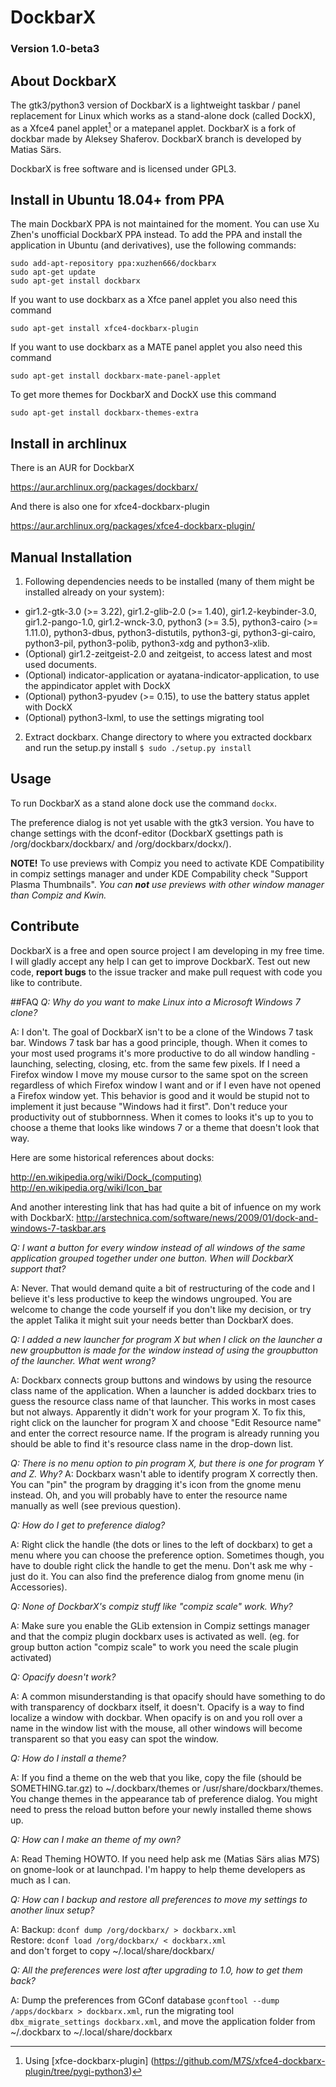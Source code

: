 # DockbarX
### Version 1.0-beta3

## About DockbarX
The gtk3/python3 version of DockbarX is a lightweight taskbar / panel replacement for Linux which works as a stand-alone dock (called DockX), as a Xfce4 panel applet[^1] or a matepanel applet. DockbarX is a fork of dockbar made by Aleksey Shaferov. DockbarX branch is developed by Matias Särs.

DockbarX is free software and is licensed under GPL3.

## Install in Ubuntu 18.04+ from PPA
The main DockbarX PPA is not maintained for the moment. You can use Xu Zhen's unofficial DockbarX PPA instead. To add the PPA and install the application in Ubuntu (and derivatives), use the following commands:

```
sudo add-apt-repository ppa:xuzhen666/dockbarx
sudo apt-get update
sudo apt-get install dockbarx
```

If you want to use dockbarx as a Xfce panel applet you also need this command

```
sudo apt-get install xfce4-dockbarx-plugin
```

If you want to use dockbarx as a MATE panel applet you also need this command
```
sudo apt-get install dockbarx-mate-panel-applet
```

To get more themes for DockbarX and DockX use this command

```
sudo apt-get install dockbarx-themes-extra
```

## Install in archlinux
There is an AUR for DockbarX

https://aur.archlinux.org/packages/dockbarx/

And there is also one for xfce4-dockbarx-plugin

https://aur.archlinux.org/packages/xfce4-dockbarx-plugin/


## Manual Installation

1. Following dependencies needs to be installed (many of them might be installed already on your system):
  - gir1.2-gtk-3.0 (>= 3.22), gir1.2-glib-2.0 (>= 1.40), gir1.2-keybinder-3.0, gir1.2-pango-1.0, gir1.2-wnck-3.0, python3 (>= 3.5), python3-cairo (>= 1.11.0), python3-dbus, python3-distutils, python3-gi, python3-gi-cairo, python3-pil, python3-polib, python3-xdg and python3-xlib.
  - (Optional) gir1.2-zeitgeist-2.0 and zeitgeist, to access latest and most used documents.
  - (Optional) indicator-application or ayatana-indicator-application, to use the appindicator applet with DockX
  - (Optional) python3-pyudev (>= 0.15), to use the battery status applet with DockX
  - (Optional) python3-lxml, to use the settings migrating tool
2. Extract dockbarx. Change directory to where you extracted dockbarx and run the setup.py install `$ sudo ./setup.py install`

## Usage
To run DockbarX as a stand alone dock use the command `dockx`.

The preference dialog is not yet usable with the gtk3 version. You have to change settings with the dconf-editor (DockbarX gsettings path is /org/dockbarx/dockbarx/ and /org/dockbarx/dockx/).

**NOTE!** To use previews with Compiz you need to activate KDE Compatibility in compiz settings manager and under KDE Compability check "Support Plasma Thumbnails". *You can **not** use previews with other window manager than Compiz and Kwin.*

## Contribute
DockbarX is a free and open source project I am developing in my free time. I will gladly accept any help I can get to improve DockbarX. Test out new code, **report bugs** to the issue tracker and make pull request with code you like to contribute.



##FAQ
*Q: Why do you want to make Linux into a Microsoft Windows 7 clone?*

A: I don't. The goal of DockbarX isn't to be a clone of the Windows 7 task bar. Windows 7 task bar has a good principle, though.  When it comes to your most used programs it's more productive to do all window handling - launching, selecting, closing, etc. from the same few pixels. If I need a Firefox window I move my mouse cursor to the same spot on the screen regardless of which Firefox window I want and or if I even have not opened a Firefox window yet. This behavior is good and it would be stupid not to implement it just because "Windows had it first". Don't reduce your productivity out of stubbornness. When it comes to looks it's up to you to choose a theme that looks like windows 7 or a theme that doesn't look that way.

Here are some historical references about docks:

http://en.wikipedia.org/wiki/Dock_(computing)
http://en.wikipedia.org/wiki/Icon_bar

And another interesting link that has had quite a bit of infuence on my work with DockbarX:
http://arstechnica.com/software/news/2009/01/dock-and-windows-7-taskbar.ars

*Q: I want a button for every window instead of all windows of the same application grouped together under one button. When will DockbarX support that?*

A: Never. That would demand quite a bit of restructuring of the code and I believe it's less productive to keep the windows ungrouped. You are welcome to change the code yourself if you don't like my decision, or try the applet Talika it might suit your needs better than DockbarX does.

*Q: I added a new launcher for program X but when I click on the launcher a new groupbutton is made for the window instead of using the groupbutton of the launcher. What went wrong?*

A: Dockbarx connects group buttons and windows by using the resource class name of the application. When a launcher is added dockbarx tries to guess the resource class name of that launcher. This works in most cases but not always. Apparently it didn't work for your program X. To fix this, right click on the launcher for program X and choose "Edit Resource name" and enter the correct resource name. If the program is already running you should be able to find it's resource class name in the drop-down list.

*Q: There is no menu option to pin program X, but there is one for program Y and Z. Why?*
A: Dockbarx wasn't able to identify program X correctly then. You can "pin" the program by dragging it's icon from the gnome menu instead. Oh, and you will probably have to enter the resource name manually as well (see previous question).

*Q: How do I get to preference dialog?*

A: Right click the handle (the dots or lines to the left of dockbarx) to get a menu where you can choose the preference option. Sometimes though, you have to double right click the handle to get the menu. Don't ask me why - just do it. You can also find the preference dialog from gnome menu (in Accessories).

*Q: None of DockbarX's compiz stuff like "compiz scale" work. Why?*

A: Make sure you enable the GLib extension in Compiz settings manager and that the compiz plugin dockbarx uses is activated as well. (eg. for group button action "compiz scale" to work you need the scale plugin activated)

*Q: Opacify doesn't work?*

A: A common misunderstanding is that opacify should have something to do with transparency of dockbarx itself, it doesn't. Opacify is a way to find localize a window with dockbar. When opacify is on and you roll over a name in the window list with the mouse, all other windows will become transparent so that you easy can spot the window.

*Q: How do I install a theme?*

A: If you find a theme on the web that you like, copy the file (should be SOMETHING.tar.gz) to ~/.dockbarx/themes or /usr/share/dockbarx/themes. You change themes in the appearance tab of preference dialog. You might need to press the reload button before your newly installed theme shows up.

*Q: How can I make an theme of my own?*

A: Read Theming HOWTO. If you need help ask me (Matias Särs alias M7S) on gnome-look or at launchpad. I'm happy to help theme developers as much as I can.

*Q: How can I backup and restore all preferences to move my settings to another linux setup?*

A: Backup: ```dconf dump /org/dockbarx/ > dockbarx.xml```\
   Restore: ```dconf load /org/dockbarx/ < dockbarx.xml```\
   and don't forget to copy ~/.local/share/dockbarx/

*Q: All the preferences were lost after upgrading to 1.0, how to get them back?*

A: Dump the preferences from GConf database ```gconftool --dump /apps/dockbarx > dockbarx.xml```, run the migrating tool ```dbx_migrate_settings dockbarx.xml```, and move the application folder from ~/.dockbarx to ~/.local/share/dockbarx

[^1]: Using [xfce-dockbarx-plugin] (https://github.com/M7S/xfce4-dockbarx-plugin/tree/pygi-python3)

